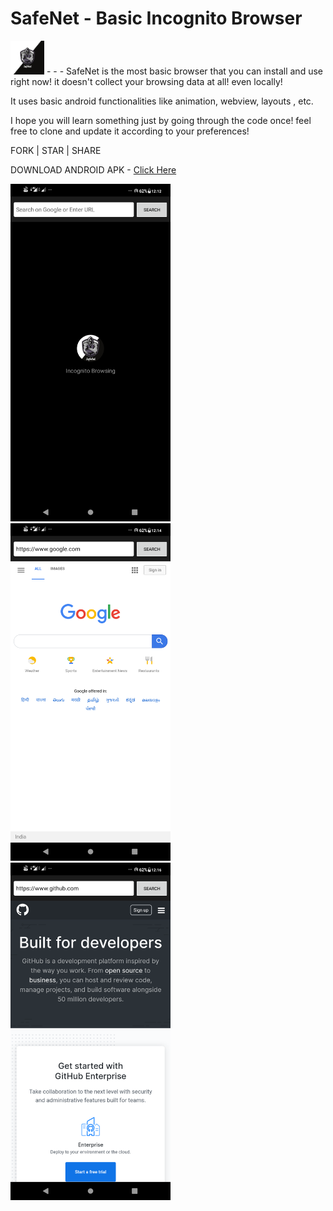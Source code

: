 # SafeNet - Basic Incognito Browser 

<img src="https://github.com/thisaayush/SafeNet/blob/master/Readme%20-%20Media/Copy%20of%20%20eSports%20Ninja%20-%20APPROVED%20(1).png" height="54"> - - - SafeNet is the most basic browser that you can install and use right now! it doesn't collect your browsing data at all! even locally!

It uses basic android functionalities like animation, webview, layouts , etc.

I hope you will learn something just by going through the code once! feel free to clone and update it according to your preferences!

FORK | STAR | SHARE

DOWNLOAD ANDROID APK - <a href="https://github.com/thisaayush/SafeNet/blob/master/Android%20-%20Installable%20-%20SafeNet.apk">Click Here</a>

<img src="https://github.com/thisaayush/SafeNet/blob/master/Readme%20-%20Media/Screenshot-SN.png" height="540"> <img src="https://github.com/thisaayush/SafeNet/blob/master/Readme%20-%20Media/Screenshot-SN-Google.png" height="540"> <img src="https://github.com/thisaayush/SafeNet/blob/master/Readme%20-%20Media/Screenshot-SN-Github.png" height="540">

